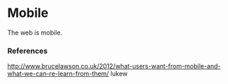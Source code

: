 # Mobile
The web is mobile.

### References
http://www.brucelawson.co.uk/2012/what-users-want-from-mobile-and-what-we-can-re-learn-from-them/
lukew
